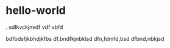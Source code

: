 # hello-world
.
sdlkvckjnvdf
vdf
vbfd

bdfbdsfjkbhdjkfbs
df,bndfkjnbklsd
dfn,fdmfd,bsd
dfbnd,nbkjsd

